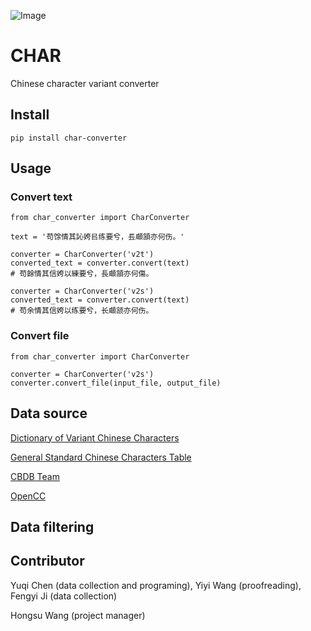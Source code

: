 ![Image](https://raw.githubusercontent.com/yukiyuqichen/CHAR/main/icon/icon.png)

# CHAR
 Chinese character variant converter

## Install
```
pip install char-converter
```
 
## Usage
### Convert text
```
from char_converter import CharConverter

text = '苟馀情其訫姱㠯练要兮，镸顑頷亦何伤。'

converter = CharConverter('v2t')
converted_text = converter.convert(text)
# 苟餘情其信姱以練要兮，長顑頷亦何傷。

converter = CharConverter('v2s')
converted_text = converter.convert(text)
# 苟余情其信姱以练要兮，长顑颔亦何伤。
```
### Convert file
```
from char_converter import CharConverter

converter = CharConverter('v2s')
converter.convert_file(input_file, output_file)

```

## Data source
[Dictionary of Variant Chinese Characters](https://dict.variants.moe.edu.tw/variants/rbt/home.do)

[General Standard Chinese Characters Table](http://www.moe.gov.cn/jyb_sjzl/ziliao/A19/201306/t20130601_186002.html)

[CBDB Team](https://projects.iq.harvard.edu/cbdb)

[OpenCC](https://github.com/BYVoid/OpenCC)



## Data filtering



## Contributor
Yuqi Chen (data collection and programing), Yiyi Wang (proofreading), Fengyi Ji (data collection)

Hongsu Wang (project manager)

